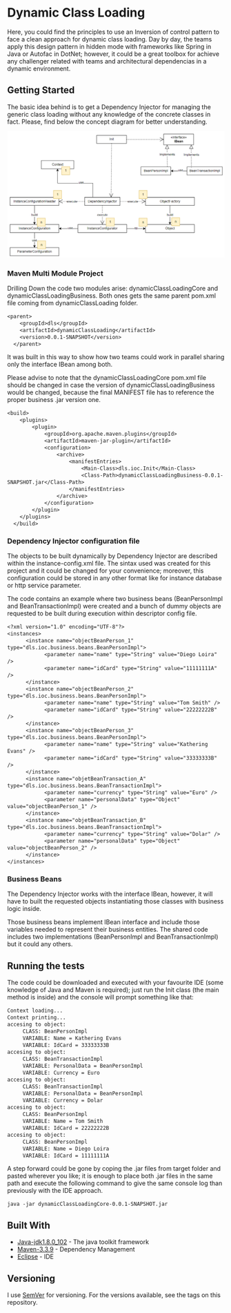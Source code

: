 # Dynamic Class Loading

Here, you could find the principles to use an Inversion of control pattern to face a clean approach for dynamic class loading. Day by day, the teams apply this design pattern in hidden mode with frameworks like Spring in Java or Autofac in DotNet; however, it could be a great toolbox for achieve any challenger related with teams and architectural dependencias in a dynamic environment.

## Getting Started

The basic idea behind is to get a Dependency Injector for managing the generic class loading without any knowledge of the concrete classes in fact. Please, find below the concept diagram for better understanding.

![Concept diagram](https://github.com/dloira/dls_DynamicClassLoading/blob/master/concept_diagram.png)

### Maven Multi Module Project

Drilling Down the code two modules arise: dynamicClassLoadingCore and dynamicClassLoadingBusiness. Both ones gets the same parent pom.xml file coming from dynamicClassLoading folder.

```
<parent>
    <groupId>dls</groupId>
    <artifactId>dynamicClassLoading</artifactId>
    <version>0.0.1-SNAPSHOT</version>
  </parent>
```

It was built in this way to show how two teams could work in parallel sharing only the interface IBean among both.

Please advise to note that the dynamicClassLoadingCore pom.xml file should be changed in case the version of dynamicClassLoadingBusiness would be changed, because the final MANIFEST file has to reference the proper business .jar version one.

```
<build>
	<plugins>
		<plugin>
			<groupId>org.apache.maven.plugins</groupId>
			<artifactId>maven-jar-plugin</artifactId>
			<configuration>
				<archive>
					<manifestEntries>
						<Main-Class>dls.ioc.Init</Main-Class>
						<Class-Path>dynamicClassLoadingBusiness-0.0.1-SNAPSHOT.jar</Class-Path>
					</manifestEntries>
				</archive>
			</configuration>
		</plugin>
	</plugins>
  </build>
```

### Dependency Injector configuration file

The objects to be built dynamically by Dependency Injector are described within the instance-config.xml file. The sintax used was created for this project and it could be changed for your convenience; moreover, this configuration could be stored in any other format like for instance database or http service parameter.

The code contains an example where two business beans (BeanPersonImpl and BeanTransactionImpl) were created and a bunch of dummy objects are requested to be built during execution within descriptor config file. 

```
<?xml version="1.0" encoding="UTF-8"?>
<instances>
      <instance name="objectBeanPerson_1" type="dls.ioc.business.beans.BeanPersonImpl">
            <parameter name="name" type="String" value="Diego Loira" />
            <parameter name="idCard" type="String" value="11111111A" />
      </instance>
      <instance name="objectBeanPerson_2" type="dls.ioc.business.beans.BeanPersonImpl">
            <parameter name="name" type="String" value="Tom Smith" />
            <parameter name="idCard" type="String" value="22222222B" />
      </instance>
      <instance name="objectBeanPerson_3" type="dls.ioc.business.beans.BeanPersonImpl">
            <parameter name="name" type="String" value="Kathering Evans" />
            <parameter name="idCard" type="String" value="33333333B" />
      </instance>
      <instance name="objetBeanTransaction_A" type="dls.ioc.business.beans.BeanTransactionImpl">
            <parameter name="currency" type="String" value="Euro" />
            <parameter name="personalData" type="Object" value="objectBeanPerson_1" />
      </instance>
      <instance name="objetBeanTransaction_B" type="dls.ioc.business.beans.BeanTransactionImpl">
            <parameter name="currency" type="String" value="Dolar" />
            <parameter name="personalData" type="Object" value="objectBeanPerson_2" />
      </instance>
</instances>
```

### Business Beans

The Dependency Injector works with the interface IBean, however, it will have to built the requested objects instantiating those classes with business logic inside.

Those business beans implement IBean interface and include those variables needed to represent their business entities. The shared code includes two implementations (BeanPersonImpl and BeanTransactionImpl) but it could any others.

## Running the tests

The code could be downloaded and executed with your favourite IDE (some knowledge of Java and Maven is required); just run the Init class (the main method is inside) and the console will prompt something like that:

```
Context loading...
Context printing...
accesing to object:
	 CLASS: BeanPersonImpl
	 VARIABLE: Name = Kathering Evans
	 VARIABLE: IdCard = 33333333B
accesing to object:
	 CLASS: BeanTransactionImpl
	 VARIABLE: PersonalData = BeanPersonImpl
	 VARIABLE: Currency = Euro
accesing to object:
	 CLASS: BeanTransactionImpl
	 VARIABLE: PersonalData = BeanPersonImpl
	 VARIABLE: Currency = Dolar
accesing to object:
	 CLASS: BeanPersonImpl
	 VARIABLE: Name = Tom Smith
	 VARIABLE: IdCard = 22222222B
accesing to object:
	 CLASS: BeanPersonImpl
	 VARIABLE: Name = Diego Loira
	 VARIABLE: IdCard = 11111111A
```

A step forward could be gone by coping the .jar files from target folder and pasted wherever you like; it is enough to place both .jar files in the same path and execute the following command to give the same console log than previously with the IDE approach.

```
java -jar dynamicClassLoadingCore-0.0.1-SNAPSHOT.jar
```

## Built With

* [Java-jdk1.8.0_102](https://www.oracle.com/es/java/technologies/javase/javase8-archive-downloads.html) - The java toolkit framework
* [Maven-3.3.9](https://repo.maven.apache.org/maven2/org/apache/maven/apache-maven/3.3.9/) - Dependency Management
* [Eclipse](https://www.eclipse.org/downloads/packages/release/kepler/sr1/eclipse-ide-java-developers) - IDE

## Versioning

I use [SemVer](http://semver.org/) for versioning. For the versions available, see the tags on this repository. 